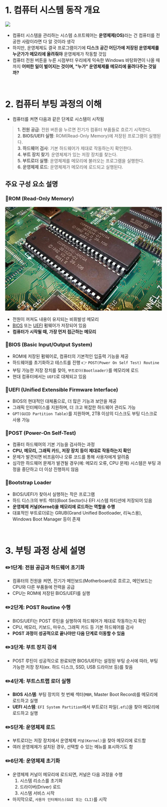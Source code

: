 # 1. 컴퓨터 시스템 동작 개요

<img src="https://web.eecs.umich.edu/~profmars/wp-content/uploads/2014/09/Computers_Processor_Removal_024254_-1080x380.jpg" width="1200">  

- 컴퓨터 시스템을 관리하는 시스템 소프트웨어는 <b>운영체제(OS)</b>라는 건 컴퓨터를 전공한 사람이라면 다 알 것이라 생각
- 하지만, 운영체제도 결국 프로그램이기에 <b>디스크 공간 어딘가에 저장된 운영체제를 누군가가 메모리에 올려줘야</b> 운영체제가 작동할 것임
- 컴퓨터 전원 버튼을 누른 시점부터 우리에게 익숙한 Windows 바탕화면이 나올 때까지 <b>어떠한 일이 벌어지는 것이며, "누가" 운영체제를 메모리에 올려다주는 것일까?</b>

<br>

# 2. 컴퓨터 부팅 과정의 이해

- 컴퓨터를 켜면 다음과 같은 단계로 시스템이 시작됨

> <b>1. 전원 공급</b>: 전원 버튼을 누르면 전기가 컴퓨터 부품들로 흐르기 시작한다.  
> <b>2. BIOS/UEFI 실행</b>: ROM(Read-Only Memory)에 저장된 프로그램이 실행된다.  
> <b>3. 하드웨어 검사</b>: 기본 하드웨어가 제대로 작동하는지 확인한다.  
> <b>4. 부트 장치 찾기</b>: 운영체제가 있는 저장 장치를 찾는다.  
> <b>5. 부트로더 실행</b>: 운영체제를 메모리에 불러오는 프로그램을 실행한다.  
> <b>6. 운영체제 로드</b>: 운영체제가 메모리에 로드되고 실행된다.  

## 주요 구성 요소 설명
### 📌ROM (Read-Only Memory)

![ROM](/Resources/Images/ROM.png)  

- 전원이 꺼져도 내용이 유지되는 비휘발성 메모리
- [BIOS](https://namu.wiki/w/%EB%B0%94%EC%9D%B4%EC%98%A4%EC%8A%A4) 또는 [UEFI](https://namu.wiki/w/UEFI) 펌웨어가 저장되어 있음
- <b>컴퓨터가 시작될 때, 가장 먼저 접근하는 메모리</b>

### 📌BIOS (Basic Input/Output System)

- ROM에 저장된 펌웨어로, 컴퓨터의 기본적인 입출력 기능을 제공
- 하드웨어를 초기화하고 테스트를 진행 👉 `POST(Power On Self Test) Routine`
- 부팅 가능한 저장 장치를 찾아, `부트로더(Bootloader)`를 메모리에 로드
- 현대 컴퓨터에서는 `UEFI`로 대체되고 있음

### 📌UEFI (Unified Extensible Firmware Interface)

- BIOS의 현대적인 대체품으로, 더 많은 기능과 보안을 제공
- 그래픽 인터페이스를 지원하며, 더 크고 복잡한 하드웨어 관리도 가능
- `GPT(GUID Partition Table)`를 지원하며, 2TB 이상의 디스크도 부팅 디스크로 사용 가능

### 📌POST (Power-On Self-Test)

- 컴퓨터 하드웨어의 기본 기능을 검사하는 과정
- <b>CPU, 메모리, 그래픽 카드, 저장 장치 등이 제대로 작동하는지 확인</b>
- 문제가 발견되면 비프음이나 오류 코드를 통해 사용자에게 알려줌
- 심각한 하드웨어 문제가 발견될 경우(예: 메모리 오류, CPU 문제) 시스템은 부팅 과정을 중단하고 더 이상 진행하지 않음

### 📌Bootstrap Loader

- BIOS/UEFI가 찾아서 실행하는 작은 프로그램
- 하드 디스크의 부트 섹터(Boot Sector)나 EFI 시스템 파티션에 저장되어 있음
- <b>운영체제 커널(Kernel)을 메모리에 로드하는 역할을 수행</b>
- 대표적인 부트로더로는 GRUB(Grand Unified Bootloader, 리눅스용), Windows Boot Manager 등이 존재

<br>

# 3. 부팅 과정 상세 설명
### ✏️1단계: 전원 공급과 하드웨어 초기화

- 컴퓨터의 전원을 켜면, 전기가 메인보드(Motherboard)로 흐르고, 메인보드는 CPU와 다른 부품들에 전력을 공급
- CPU는 ROM에 저장된 BIOS/UEFI를 실행

### ✏️2단계: POST Routine 수행

- BIOS/UEFI는 POST 루틴을 실행하여 하드웨어가 제대로 작동하는지 확인
- CPU, 메모리, 키보드, 마우스, 그래픽 카드 등 기본 하드웨어를 검사
- <b>POST 과정이 성공적으로 끝나야만 다음 단계로 이동할 수 있음</b>

### ✏️3단계: 부트 장치 검색

- POST 루틴이 성공적으로 완료되면 BIOS/UEFI는 설정된 부팅 순서에 따라, 부팅 가능한 저장 장치(ex. 하드 디스크, SSD, USB 드라이브 등)를 찾음

### ✏️4단계: 부트스트랩 로더 실행

- <b>BIOS 시스템</b>: 부팅 장치의 첫 번째 섹터(`MBR`, Master Boot Record)를 메모리에 로드하고 실행
- <b>UEFI 시스템</b>: `EFI System Partition`에서 부트로더 파일(`.efi`)을 찾아 메모리에 로드하고 실행

### ✏️5단계: 운영체제 로드

- 부트로더는 저장 장치에서 운영체제 `커널(Kernel)`을 찾아 메모리에 로드함
- 여러 운영체제가 설치된 경우, 선택할 수 있는 메뉴를 표시하기도 함

### ✏️6단계: 운영체제 초기화

- 운영체제 커널이 메모리에 로드되면, 커널은 다음 과정을 수행
    1. 시스템 리소스를 초기화
    2. 드라이버(Driver) 로드
    3. 시스템 서비스 시작
- 마지막으로, `사용자 인터페이스(GUI 또는 CLI)`를 시작
